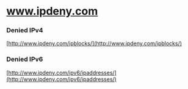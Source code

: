 
# www.ipdeny.com

### Denied IPv4

[http://www.ipdeny.com/ipblocks/](http://www.ipdeny.com/ipblocks/)

### Denied IPv6

[http://www.ipdeny.com/ipv6/ipaddresses/](http://www.ipdeny.com/ipv6/ipaddresses/)
